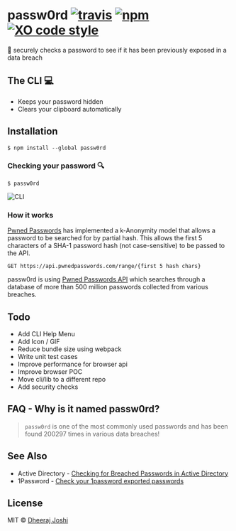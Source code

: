 # passw0rd [![travis][travis-image]][travis-url] [![npm][npm-image]][npm-url] [![XO code style][xo-image]][xo-url]

[travis-image]: https://img.shields.io/travis/djadmin/passw0rd/master.svg
[travis-url]: https://travis-ci.org/djadmin/passw0rd
[npm-image]: https://img.shields.io/npm/v/passw0rd.svg
[npm-url]: https://npmjs.org/package/passw0rd
[xo-image]: https://img.shields.io/badge/code_style-XO-5ed9c7.svg
[xo-url]: https://github.com/xojs/xo

🔑 securely checks a password to see if it has been previously exposed in a data breach

## The CLI 💻

* Keeps your password hidden
* Clears your clipboard automatically

## Installation

```$ npm install --global passw0rd```

### Checking your password 🔍

```$ passw0rd```

![CLI](./screenshot.png)
### How it works

[Pwned Passwords](https://www.troyhunt.com/ive-just-launched-pwned-passwords-version-2/) has implemented a k-Anonymity model that allows a password to be searched for by partial hash. This allows the first 5 characters of a SHA-1 password hash (not case-sensitive) to be passed to the API.

`GET https://api.pwnedpasswords.com/range/{first 5 hash chars}`

passw0rd is using [Pwned Passwords API](https://haveibeenpwned.com/API/v2#PwnedPasswords) which searches through a database of more than 500 million passwords collected from various breaches.

## Todo

* Add CLI Help Menu
* Add Icon / GIF
* Reduce bundle size using webpack
* Write unit test cases
* Improve performance for browser api
* Improve browser POC
* Move cli/lib to a different repo
* Add security checks

## FAQ - Why is it named passw0rd?

> `passw0rd` is one of the most commonly used passwords and has been found 200297 times in various data breaches!

## See Also

* Active Directory - [Checking for Breached Passwords in Active Directory](https://jacksonvd.com/checking-for-breached-passwords-ad-using-k-anonymity/)
* 1Password - [Check your 1password exported passwords](https://github.com/eblin/1passpwnedcheck)

## License

MIT © [Dheeraj Joshi](https://djadmin.in)